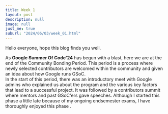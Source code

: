 ```yaml
---
title: Week 1
layout: post
description: null
image: null
just_me: true
suburl: "2024/06/03/week_01.html"
---
```

Hello everyone, hope this blog finds you well.

As **Google Summer Of Code'24** has begun with a blast, here we are at the end of the Community Bonding Period.
This period is a process where newly selected contributors are welcomed within the community and given an idea about how Google runs GSoC. \
In the start of this period, there was an introductory meet with Google admins who explained us about the program and the various key factors that lead to a successful project. It was followed by a contributors summit where mentors and past GSoC'ers gave speeches. Although I started this phase a little late because of my ongoing endsemester exams, I have thoroughly enjoyed this phase .
